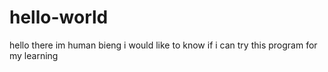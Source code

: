 # hello-world
hello there im human bieng 
i would like to know if i can try this program for my learning 
